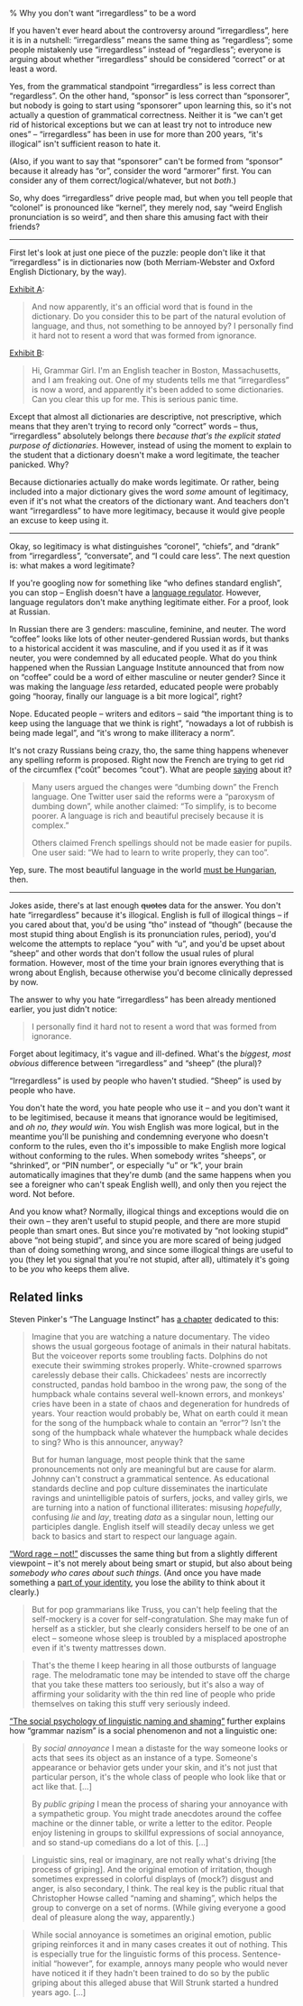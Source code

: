 % Why you don't want “irregardless” to be a word

If you haven't ever heard about the controversy around “irregardless”, here it is in a nutshell: “irregardless” means the same thing as “regardless”; some people mistakenly use “irregardless” instead of “regardless”; everyone is arguing about whether “irregardless” should be considered “correct” or at least a word.

Yes, from the grammatical standpoint “irregardless” is less correct than “regardless”. On the other hand, “sponsor” is less correct than “sponsorer”, but nobody is going to start using “sponsorer” upon learning this, so it's not actually a question of grammatical correctness. Neither it is “we can't get rid of historical exceptions but we can at least try not to introduce new ones” – “irregardless” has been in use for more than 200 years, “it's illogical” isn't sufficient reason to hate it.

(Also, if you want to say that “sponsorer” can't be formed from “sponsor” because it already has “or”, consider the word “armorer” first. You can consider any of them correct/logical/whatever, but not *both*.)

So, why does “irregardless” drive people mad, but when you tell people that “colonel” is pronounced like “kernel”, they merely nod, say “weird English pronunciation is so weird”, and then share this amusing fact with their friends?

-----------------------------------------------------------------------------

First let's look at just one piece of the puzzle: people don't like it that “irregardless” is in dictionaries now (both Merriam-Webster and Oxford English Dictionary, by the way).

[Exhibit A](http://offspring.com/community/showthread.php?51260-quot-Irregardless-quot-is-now-in-the-dictionary):

> And now apparently, it's an official word that is found in the dictionary. Do you consider this to be part of the natural evolution of language, and thus, not something to be annoyed by? I personally find it hard not to resent a word that was formed from ignorance.

[Exhibit B](http://www.quickanddirtytips.com/education/grammar/irregardless-versus-regardless):

> Hi, Grammar Girl. I'm an English teacher in Boston, Massachusetts, and I am freaking out. One of my students tells me that “irregardless” is now a word, and apparently it's been added to some dictionaries. Can you clear this up for me. This is serious panic time.

Except that almost all dictionaries are descriptive, not prescriptive, which means that they aren't trying to record only “correct” words – thus, “irregardless” absolutely belongs there *because that's the explicit stated purpose of dictionaries*. However, instead of using the moment to explain to the student that a dictionary doesn't make a word legitimate, the teacher panicked. Why?

Because dictionaries actually do make words legitimate. Or rather, being included into a major dictionary gives the word *some* amount of legitimacy, even if it's not what the creators of the dictionary want. And teachers don't want “irregardless” to have more legitimacy, because it would give people an excuse to keep using it.

-----------------------------------------------------------------------------

Okay, so legitimacy is what distinguishes “coronel”, “chiefs”, and “drank” from “irregardless”, “conversate”, and “I could care less”. The next question is: what makes a word legitimate?

If you're googling now for something like “who defines standard english”, you can stop – English doesn't have a [language regulator](https://en.wikipedia.org/wiki/List_of_language_regulators). However, language regulators don't make anything legitimate either. For a proof, look at Russian.

In Russian there are 3 genders: masculine, feminine, and neuter. The word “coffee” looks like lots of other neuter-gendered Russian words, but thanks to a historical accident it was masculine, and if you used it as if it was neuter, you were condemned by all educated people. What do you think happened when the Russian Language Institute announced that from now on “coffee” could be a word of either masculine or neuter gender? Since it was making the language *less* retarded, educated people were probably going “hooray, finally our language is a bit more logical”, right?

Nope. Educated people – writers and editors – said “the important thing is to keep using the language that we think is right”, “nowadays a lot of rubbish is being made legal”, and “it's wrong to make illiteracy a norm”.

It's not crazy Russians being crazy, tho, the same thing happens whenever any spelling reform is proposed. Right now the French are trying to get rid of the circumflex (“coût” becomes “cout”). What are people [saying][French reform] about it?

[French reform]: http://www.independent.co.uk/news/world/europe/backlash-erupts-after-francer-changes-spelling-of-thousands-of-words-a6853551.html

> Many users argued the changes were “dumbing down” the French language. One Twitter user said the reforms were a “paroxysm of dumbing down”, while another claimed: “To simplify, is to become poorer. A language is rich and beautiful precisely because it is complex.”
>
> Others claimed French spellings should not be made easier for pupils. One user said: “We had to learn to write properly, they can too”.

Yep, sure. The most beautiful language in the world [must be Hungarian][Hungarian difficult], then.

[Hungarian difficult]: https://robertlindsay.wordpress.com/2013/08/27/a-look-at-the-hungarian-language/

-----------------------------------------------------------------------------

Jokes aside, there's at last enough ~~quotes~~ data for the answer. You don't hate “irregardless” because it's illogical. English is full of illogical things – if you cared about that, you'd be using “tho” instead of “though” (because the most stupid thing about English is its pronunciation rules, period), you'd welcome the attempts to replace “you” with “u”, and you'd be upset about “sheep” and other words that don't follow the usual rules of plural formation. However, most of the time your brain ignores everything that is wrong about English, because otherwise you'd become clinically depressed by now.

The answer to why you hate “irregardless” has been already mentioned earlier, you just didn't notice:

> I personally find it hard not to resent a word that was formed from ignorance.

Forget about legitimacy, it's vague and ill-defined. What's the *biggest, most obvious* difference between “irregardless” and “sheep” (the plural)?

“Irregardless” is used by people who haven't studied. “Sheep” is used by people who have.

You don't hate the word, you hate people who use it – and you don't want it to be legitimised, because it means that ignorance would be legitimised, and *oh no, they would win*. You wish English was more logical, but in the meantime you'll be punishing and condemning everyone who doesn't conform to the rules, even tho it's impossible to make English more logical without conforming to the rules. When somebody writes “sheeps”, or “shrinked”, or “PIN number”, or especially “u” or “k”, your brain automatically imagines that they're dumb (and the same happens when you see a foreigner who can't speak English well), and only then you reject the word. Not before.

And you know what? Normally, illogical things and exceptions would die on their own – they aren't useful to stupid people, and there are more stupid people than smart ones. But since you're motivated by “not looking stupid” above “not being stupid”, and since you are more scared of being judged than of doing something wrong, and since some illogical things are useful to you (they let you signal that you're not stupid, after all), ultimately it's going to be *you* who keeps them alive.

## Related links

Steven Pinker's “The Language Instinct” has [a chapter](http://www.sociolinguistics.uottawa.ca/lin7942/readings/Pinker.1994.pdf) dedicated to this:

> Imagine that you are watching a nature documentary. The video shows the usual gorgeous footage of animals in their natural habitats. But the voiceover reports some troubling facts. Dolphins do not execute their swimming strokes properly. White-crowned sparrows carelessly debase their calls. Chickadees' nests are incorrectly constructed, pandas hold bamboo in the wrong paw, the song of the humpback whale contains several well-known errors, and monkeys' cries have been in a state of chaos and degeneration for hundreds of years. Your reaction would probably be, What on earth could it mean for the song of the humpback whale to contain an “error”? Isn't the song of the humpback whale whatever the humpback whale decides to sing? Who is this announcer, anyway?
>
> But for human language, most people think that the same pronouncements not only are meaningful but are cause for alarm. Johnny can't construct a grammatical sentence. As educational standards decline and pop culture disseminates the inarticulate ravings and unintelligible patois of surfers, jocks, and valley girls, we are turning into a nation of functional illiterates: misusing *hopefully*, confusing *lie* and *lay*, treating *data* as a singular noun, letting our participles dangle. English itself will steadily decay unless we get back to basics and start to respect our language again.

[“Word rage – not!”](http://itre.cis.upenn.edu/~myl/languagelog/archives/004167.html) discusses the same thing but from a slightly different viewpoint – it's not merely about being smart or stupid, but also about being *somebody who cares about such things*. (And once you have made something a [part of your identity][identity], you lose the ability to think about it clearly.)

[identity]: http://www.paulgraham.com/identity.html

> But for pop grammarians like Truss, you can't help feeling that the self-mockery is a cover for self-congratulation. She may make fun of herself as a stickler, but she clearly considers herself to be one of an elect – someone whose sleep is troubled by a misplaced apostrophe even if it's twenty mattresses down.

<!-- -->

> That's the theme I keep hearing in all those outbursts of language rage. The melodramatic tone may be intended to stave off the charge that you take these matters too seriously, but it's also a way of affirming your solidarity with the thin red line of people who pride themselves on taking this stuff very seriously indeed.

[“The social psychology of linguistic naming and shaming”](http://itre.cis.upenn.edu/~myl/languagelog/archives/004244.html) further explains how “grammar nazism” is a social phenomenon and not a linguistic one:

> By *social annoyance* I mean a distaste for the way someone looks or acts that sees its object as an instance of a type. Someone's appearance or behavior gets under your skin, and it's not just that particular person, it's the whole class of people who look like that or act like that. [...]
>
> By *public griping* I mean the process of sharing your annoyance with a sympathetic group. You might trade anecdotes around the coffee machine or the dinner table, or write a letter to the editor. People enjoy listening in groups to skillful expressions of social annoyance, and so stand-up comedians do a lot of this. [...]

<!-- -->

> Linguistic sins, real or imaginary, are not really what's driving [the process of griping]. And the original emotion of irritation, though sometimes expressed in colorful displays of (mock?) disgust and anger, is also secondary, I think. The real key is the public ritual that Christopher Howse called “naming and shaming”, which helps the group to converge on a set of norms. (While giving everyone a good deal of pleasure along the way, apparently.)

<!-- -->

> While social annoyance is sometimes an original emotion, public griping reinforces it and in many cases creates it out of nothing. This is especially true for the linguistic forms of this process. Sentence-initial “however”, for example, annoys many people who would never have noticed it if they hadn't been trained to do so by the public griping about this alleged abuse that Will Strunk started a hundred years ago. [...]
